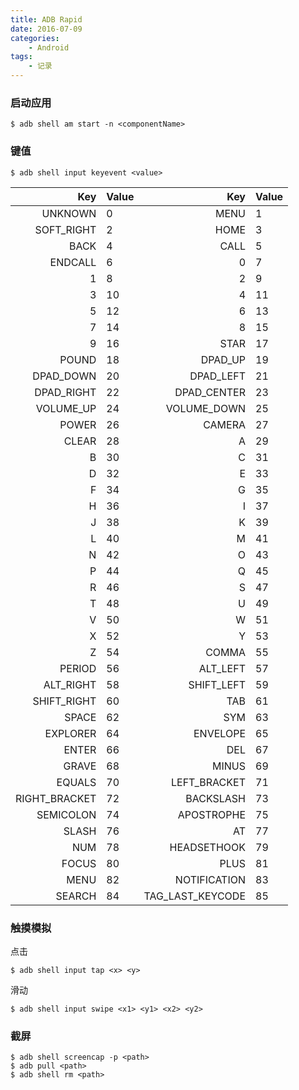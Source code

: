 ```yaml
---
title: ADB Rapid
date: 2016-07-09
categories:
    - Android
tags:
    - 记录
---
```


### 启动应用

```shell
$ adb shell am start -n <componentName>
```

### 键值

```shell
$ adb shell input keyevent <value>
```


|Key|Value|Key|Value|
|----:|----|----:|----|
|    UNKNOWN    |    0    |   MENU    |    1    |
|    SOFT_RIGHT    |    2   |    HOME    |    3    |
|    BACK    |    4   |    CALL    |    5    | 
|    ENDCALL    |    6    |    0    |    7    | 
|    1    |    8    |     2    |    9    | 
|    3    |    10    |    4    |    11    | 
|    5    |    12    |     6    |    13    | 
|    7    |    14    |     8    |    15    | 
|    9    |    16    |     STAR    |    17    | 
|    POUND    |    18    |     DPAD_UP    |    19    | 
|    DPAD_DOWN    |    20    |     DPAD_LEFT    |    21    | 
|    DPAD_RIGHT    |    22    |    DPAD_CENTER    |    23    | 
|    VOLUME_UP    |    24    |     VOLUME_DOWN    |    25    | 
|    POWER    |    26    |     CAMERA    |    27    | 
|    CLEAR    |    28    |     A    |    29    | 
|    B    |    30    |     C    |    31    | 
|    D    |    32    |     E    |    33    | 
|    F    |    34    |     G    |    35    | 
|    H    |    36    |     I    |    37    | 
|    J    |    38    |     K    |    39    | 
|    L    |    40    |     M    |    41    |
|    N    |    42    |     O    |    43    | 
|    P    |    44    |     Q    |    45    | 
|    R    |    46    |     S    |    47    | 
|    T    |    48    |     U    |    49    | 
|    V    |    50    |     W    |    51    | 
|    X    |    52    |    Y    |    53    | 
|    Z    |    54    |    COMMA    |    55    | 
|    PERIOD    |    56    |    ALT_LEFT    |    57    | 
|    ALT_RIGHT    |    58    |     SHIFT_LEFT    |    59    | 
|    SHIFT_RIGHT    |    60    |     TAB    |    61    | 
|    SPACE    |    62    |     SYM    |    63    | 
|    EXPLORER    |    64    |     ENVELOPE    |    65    | 
|    ENTER    |    66    |     DEL    |    67    | 
|    GRAVE    |    68    |     MINUS    |    69    | 
|    EQUALS    |    70    |     LEFT_BRACKET    |    71    | 
|    RIGHT_BRACKET    |    72    |     BACKSLASH    |    73    | 
|    SEMICOLON    |    74    |     APOSTROPHE    |    75    |
|    SLASH    |    76    |     AT    |    77    | 
|    NUM    |    78    |     HEADSETHOOK    |    79    | 
|    FOCUS    |    80    |    PLUS    |    81    |
|    MENU    |    82    |    NOTIFICATION    |    83    |
|    SEARCH    |    84    |     TAG_LAST_KEYCODE    |    85    | 


### 触摸模拟

点击

```shell
$ adb shell input tap <x> <y>
```

滑动

```shell
$ adb shell input swipe <x1> <y1> <x2> <y2>
```
    
### 截屏

```shell
$ adb shell screencap -p <path>
$ adb pull <path>
$ adb shell rm <path>
```